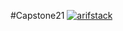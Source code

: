 #Capstone21
[![arifstack](https://circleci.com/gh/arifstack/Capstonev21.svg?style=svg)](https://circleci.com/gh/arifstack/Capstonev21)
